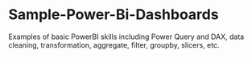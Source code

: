 # Sample-Power-Bi-Dashboards
Examples of basic PowerBI skills including Power Query and DAX, data cleaning, transformation, aggregate, filter, groupby, slicers, etc. 
